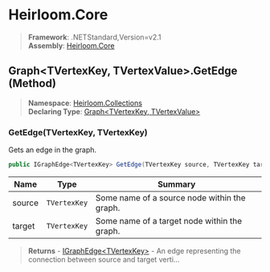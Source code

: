# Heirloom.Core

> **Framework**: .NETStandard,Version=v2.1  
> **Assembly**: [Heirloom.Core][0]

## Graph\<TVertexKey, TVertexValue>.GetEdge (Method)

> **Namespace**: [Heirloom.Collections][0]  
> **Declaring Type**: [Graph\<TVertexKey, TVertexValue>][1]

### GetEdge(TVertexKey, TVertexKey)

Gets an edge in the graph.

```cs
public IGraphEdge<TVertexKey> GetEdge(TVertexKey source, TVertexKey target)
```

| Name   | Type         | Summary                                      |
|--------|--------------|----------------------------------------------|
| source | `TVertexKey` | Some name of a source node within the graph. |
| target | `TVertexKey` | Some name of a target node within the graph. |

> **Returns** - [IGraphEdge\<TVertexKey>][2] - An edge representing the connection between source and target verti...

[0]: ../../../Heirloom.Core.md
[1]: ../Graph[TVertexKey,TVertexValue].md
[2]: ../IGraphEdge[TVertexKey].md
